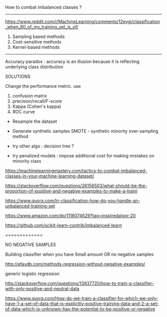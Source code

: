
How to combat imbalanced classes ?

-------------------
https://www.reddit.com/r/MachineLearning/comments/12evgi/classification_when_80_of_my_training_set_is_of/

1. Sampling based methods
2. Cost-sensitive methods
3. Kernel-based methods 

-------------------
Accuracy paradox : accuracy is an illusion because it is reflecting underlying class distribution

SOLUTIONS

Change the performance metric.  use
1. confusion matrix
2. precision/recall/F-score
3. Kappa (Cohen's kappa)
4. ROC curve

* Resample the dataset

* Generate synthetic samples 
SMOTE - synthetic minority over-sampling method

* try other algo : decision tree ?

* try penalized models : impose additional cost for making mistakes on minority class

https://machinelearningmastery.com/tactics-to-combat-imbalanced-classes-in-your-machine-learning-dataset/

https://stackoverflow.com/questions/26156503/what-should-be-the-proportion-of-positive-and-negative-examples-to-make-a-traini

https://www.quora.com/In-classification-how-do-you-handle-an-unbalanced-training-set

https://www.amazon.com/dp/1118074629?tag=inspiredalgor-20

https://github.com/scikit-learn-contrib/imbalanced-learn

=============

NO NEGATIVE SAMPLES

Building classifier when you have Small amount OR no negative samples

http://efavdb.com/methods-regression-without-negative-examples/

generic logistic regression

http://stackoverflow.com/questions/13937720/how-to-train-a-classifier-with-only-positive-and-neutral-data

https://www.quora.com/How-do-we-train-a-classifier-for-which-we-only-have-1-a-set-of-data-that-is-explicitly-positive-training-data-and-2-a-set-of-data-which-is-unknown-has-the-potential-to-be-positive-or-negative



